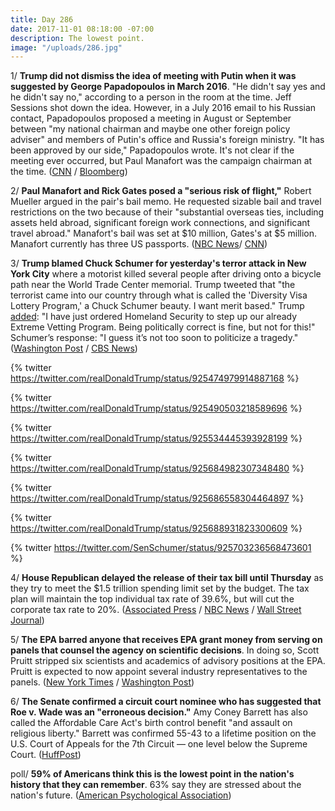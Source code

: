 ```yaml
---
title: Day 286
date: 2017-11-01 08:18:00 -07:00
description: The lowest point.
image: "/uploads/286.jpg"
---
```


1/ **Trump did not dismiss the idea of meeting with Putin when it was suggested by George Papadopoulos in March 2016**. "He didn't say yes and he didn't say no," according to a person in the room at the time. Jeff Sessions shot down the idea. However, in a July 2016 email to his Russian contact, Papadopoulos proposed a meeting in August or September between "my national chairman and maybe one other foreign policy adviser" and members of Putin's office and Russia's foreign ministry. "It has been approved by our side," Papadopoulos wrote. It's not clear if the meeting ever occurred, but Paul Manafort was the campaign chairman at the time. ([CNN](http://www.cnn.com/2017/11/01/politics/trump-putin-meeting/) / [Bloomberg](https://www.bloomberg.com/news/articles/2017-10-31/papadopoulos-claimed-trump-campaign-approved-russia-meeting))

2/ **Paul Manafort and Rick Gates posed a "serious risk of flight,"** Robert Mueller argued in the pair's bail memo. He requested sizable bail and travel restrictions on the two because of their "substantial overseas ties, including assets held abroad, significant foreign work connections, and significant travel abroad." Manafort's bail was set at $10 million, Gates's at $5 million. Manafort currently has three US passports. ([NBC News](https://www.nbcnews.com/news/us-news/manafort-gates-pose-serious-risk-flight-says-mueller-n816246)/ [CNN](http://www.cnn.com/2017/10/31/politics/manafort-3-passports/index.html))

3/ **Trump blamed Chuck Schumer for yesterday's terror attack in New York City** where a motorist killed several people after driving onto a bicycle path near the World Trade Center memorial. Trump tweeted that "the terrorist came into our country through what is called the 'Diversity Visa Lottery Program,' a Chuck Schumer beauty. I want merit based." Trump [added](https://www.axios.com/trump-extreme-vetting-nyc-terror-2504826608.html): "I have just ordered Homeland Security to step up our already Extreme Vetting Program. Being politically correct is fine, but not for this!" Schumer’s response: "I guess it’s not too soon to politicize a tragedy." ([Washington Post](https://www.washingtonpost.com/news/morning-mix/wp/2017/11/01/extreme-right-gins-up-a-culprit-for-n-y-terror-attack-chuck-schumer/) / [CBS News](https://www.cbsnews.com/news/new-york-city-attack-trump-response/))

{% twitter https://twitter.com/realDonaldTrump/status/925474979914887168 %} 

{% twitter https://twitter.com/realDonaldTrump/status/925490503218589696 %}

{% twitter https://twitter.com/realDonaldTrump/status/925534445393928199 %}

{% twitter https://twitter.com/realDonaldTrump/status/925684982307348480 %}

{% twitter https://twitter.com/realDonaldTrump/status/925686558304464897 %}

{% twitter https://twitter.com/realDonaldTrump/status/925688931823300609 %}

{% twitter https://twitter.com/SenSchumer/status/925703236568473601 %}

4/ **House Republican delayed the release of their tax bill until Thursday** as they try to meet the $1.5 trillion spending limit set by the budget. The tax plan will maintain the top individual tax rate of 39.6%, but will cut the corporate tax rate to 20%. ([Associated Press](https://apnews.com/3af4b0fc24d2403aa657cfc8a560b82a/GOP-tax-writers-delay-rollout-as-Trump-sets-rapid-timetable) / [NBC News](https://www.nbcnews.com/politics/congress/house-gop-will-delay-releasing-tax-bill-sources-say-n816251) / [Wall Street Journal](https://www.wsj.com/articles/house-tax-plan-to-delay-estate-tax-repeal-set-corporate-rate-at-20-1509485696))

5/ **The EPA barred anyone that receives EPA grant money from serving on panels that counsel the agency on scientific decisions**. In doing so, Scott Pruitt stripped six scientists and academics of advisory positions at the EPA. Pruitt is expected to now appoint several industry representatives to the panels. ([New York Times](https://www.nytimes.com/2017/10/31/climate/pruitt-epa-science-advisory-boards.html) / [Washington Post](https://www.washingtonpost.com/national/health-science/scott-pruitt-blocks-scientists-with-epa-funding-from-serving-as-agency-advisers/2017/10/31/959d91ac-be5a-11e7-959c-fe2b598d8c00_story.html))

6/ **The Senate confirmed a circuit court nominee who has suggested that Roe v. Wade was an "erroneous decision."** Amy Coney Barrett has also called the Affordable Care Act's birth control benefit "and assault on religious liberty." Barrett was confirmed 55-43 to a lifetime position on the U.S. Court of Appeals for the 7th Circuit — one level below the Supreme Court. ([HuffPost](https://www.huffingtonpost.com/entry/amy-coney-barrett-abortion-rights-federal-judge_us_59f87abde4b0aec1467ac111))

poll/ **59% of Americans think this is the lowest point in the nation's history that they can remember**. 63% say they are stressed about the nation's future. ([American Psychological Association](https://www.apa.org/news/press/releases/2017/11/lowest-point.aspx))